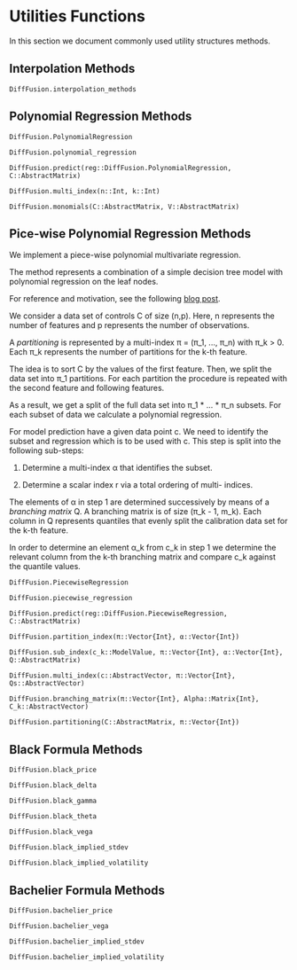 # Utilities Functions

In this section we document commonly used utility structures methods.

## Interpolation Methods

```@docs
DiffFusion.interpolation_methods
```

## Polynomial Regression Methods

```@docs
DiffFusion.PolynomialRegression
```

```@docs
DiffFusion.polynomial_regression
```

```@docs
DiffFusion.predict(reg::DiffFusion.PolynomialRegression, C::AbstractMatrix)
```

```@docs
DiffFusion.multi_index(n::Int, k::Int)
```

```@docs
DiffFusion.monomials(C::AbstractMatrix, V::AbstractMatrix)
```

## Pice-wise Polynomial Regression Methods

We implement a piece-wise polynomial multivariate regression.

The method represents a combination of a simple decision tree model
with polynomial regression on the leaf nodes.

For reference and motivation, see the following [blog post](https://towardsdatascience.com/linear-tree-the-perfect-mix-of-linear-model-and-decision-tree-2eaed21936b7).


We consider a data set of controls C of size (n,p). Here, n represents the
number of features and p represents the number of observations.

A *partitioning* is represented by a multi-index π = (π_1, ..., π_n)
with π_k > 0. Each π_k represents the number of partitions for the
k-th feature.

The idea is to sort C by the values of the first feature. Then, we split
the data set into π_1 partitions. For each partition the procedure is
repeated with the second feature and following features.

As a result, we get a split of the full data set into π_1 * ... * π_n
subsets. For each subset of data we calculate a polynomial regression.

For model prediction have a given data point c. We need to identify the
subset and regression which is to be used with c. This step is split
into the following sub-steps:

  1. Determine a multi-index α that identifies the subset.

  2. Determine a scalar index r via a total ordering of multi-
     indices.

The elements of α in step 1 are determined successively by means of
a *branching matrix* Q. A branching matrix is of size (π_k - 1, m_k).
Each column in Q represents quantiles that evenly split the calibration
data set for the k-th feature.

In order to determine an element α_k from c_k in step 1 we determine
the relevant column from the k-th branching matrix and compare c_k against
the quantile values.


```@docs
DiffFusion.PiecewiseRegression
```

```@docs
DiffFusion.piecewise_regression
```

```@docs
DiffFusion.predict(reg::DiffFusion.PiecewiseRegression, C::AbstractMatrix)
```

```@docs
DiffFusion.partition_index(π::Vector{Int}, α::Vector{Int})
```

```@docs
DiffFusion.sub_index(c_k::ModelValue, π::Vector{Int}, α::Vector{Int}, Q::AbstractMatrix)
```

```@docs
DiffFusion.multi_index(c::AbstractVector, π::Vector{Int}, Qs::AbstractVector)
```

```@docs
DiffFusion.branching_matrix(π::Vector{Int}, Alpha::Matrix{Int}, C_k::AbstractVector)
```

```@docs
DiffFusion.partitioning(C::AbstractMatrix, π::Vector{Int})
```

## Black Formula Methods

```@docs
DiffFusion.black_price
```

```@docs
DiffFusion.black_delta
```

```@docs
DiffFusion.black_gamma
```

```@docs
DiffFusion.black_theta
```

```@docs
DiffFusion.black_vega
```

```@docs
DiffFusion.black_implied_stdev
```

```@docs
DiffFusion.black_implied_volatility
```

## Bachelier Formula Methods

```@docs
DiffFusion.bachelier_price
```

```@docs
DiffFusion.bachelier_vega
```

```@docs
DiffFusion.bachelier_implied_stdev
```

```@docs
DiffFusion.bachelier_implied_volatility
```
